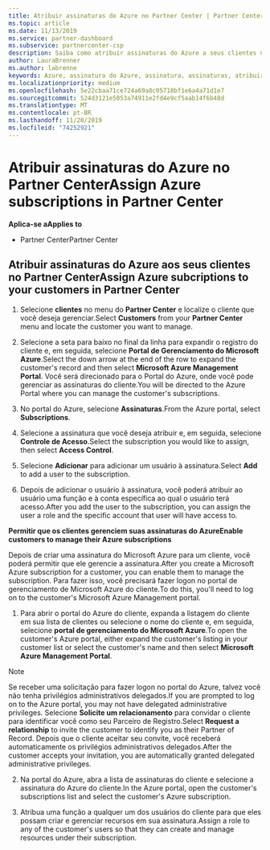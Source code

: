 ```yaml
---
title: Atribuir assinaturas do Azure no Partner Center | Partner Center
ms.topic: article
ms.date: 11/13/2019
ms.service: partner-dashboard
ms.subservice: partnercenter-csp
description: Saiba como atribuir assinaturas do Azure a seus clientes no Partner Center e como permitir que os clientes gerenciem suas próprias assinaturas.
author: LauraBrenner
ms.author: labrenne
keywords: Azure, assinatura do Azure, assinatura, assinaturas, atribuir assinatura, gerenciar assinatura do Azure
ms.localizationpriority: medium
ms.openlocfilehash: 5e22cbaa71ce724a69a8c05718bf1e6a4a71d1e7
ms.sourcegitcommit: 524d3121e5053a74911e2fd4e9cf5aab14f6b48d
ms.translationtype: MT
ms.contentlocale: pt-BR
ms.lasthandoff: 11/20/2019
ms.locfileid: "74252921"
---
```

# <a name="assign-azure-subscriptions-in-partner-center"></a><span data-ttu-id="27057-104">Atribuir assinaturas do Azure no Partner Center</span><span class="sxs-lookup"><span data-stu-id="27057-104">Assign Azure subscriptions in Partner Center</span></span>

<span data-ttu-id="27057-105">**Aplica-se a**</span><span class="sxs-lookup"><span data-stu-id="27057-105">**Applies to**</span></span>

-  <span data-ttu-id="27057-106">Partner Center</span><span class="sxs-lookup"><span data-stu-id="27057-106">Partner Center</span></span>
 
## <a name="assign-azure-subcriptions-to-your-customers-in-partner-center"></a><span data-ttu-id="27057-107">Atribuir assinaturas do Azure aos seus clientes no Partner Center</span><span class="sxs-lookup"><span data-stu-id="27057-107">Assign Azure subcriptions to your customers in Partner Center</span></span>

1. <span data-ttu-id="27057-108">Selecione **clientes** no menu do **Partner Center** e localize o cliente que você deseja gerenciar.</span><span class="sxs-lookup"><span data-stu-id="27057-108">Select **Customers** from your **Partner Center** menu and locate the customer you want to manage.</span></span>

2.  <span data-ttu-id="27057-109">Selecione a seta para baixo no final da linha para expandir o registro do cliente e, em seguida, selecione **Portal de Gerenciamento do Microsoft Azure**.</span><span class="sxs-lookup"><span data-stu-id="27057-109">Select the down arrow at the end of the row to expand the customer's record and then select **Microsoft Azure Management Portal**.</span></span> <span data-ttu-id="27057-110">Você será direcionado para o Portal do Azure, onde você pode gerenciar as assinaturas do cliente.</span><span class="sxs-lookup"><span data-stu-id="27057-110">You will be directed to the Azure Portal where you can manage the customer's subscriptions.</span></span> 

4. <span data-ttu-id="27057-111">No portal do Azure, selecione **Assinaturas**.</span><span class="sxs-lookup"><span data-stu-id="27057-111">From the Azure portal, select **Subscriptions**.</span></span>

5. <span data-ttu-id="27057-112">Selecione a assinatura que você deseja atribuir e, em seguida, selecione **Controle de Acesso**.</span><span class="sxs-lookup"><span data-stu-id="27057-112">Select the subscription you would like to assign, then select **Access Control**.</span></span>

6. <span data-ttu-id="27057-113">Selecione **Adicionar** para adicionar um usuário à assinatura.</span><span class="sxs-lookup"><span data-stu-id="27057-113">Select **Add** to add a user to the subscription.</span></span> 

7. <span data-ttu-id="27057-114">Depois de adicionar o usuário à assinatura, você poderá atribuir ao usuário uma função e à conta específica ao qual o usuário terá acesso.</span><span class="sxs-lookup"><span data-stu-id="27057-114">After you add the user to the subscription, you can assign the user a role and the specific account that user will have access to.</span></span> 

<span data-ttu-id="27057-115">**Permitir que os clientes gerenciem suas assinaturas do Azure**</span><span class="sxs-lookup"><span data-stu-id="27057-115">**Enable customers to manage their Azure subscriptions**</span></span>

<span data-ttu-id="27057-116">Depois de criar uma assinatura do Microsoft Azure para um cliente, você poderá permitir que ele gerencie a assinatura.</span><span class="sxs-lookup"><span data-stu-id="27057-116">After you create a Microsoft Azure subscription for a customer, you can enable them to manage the subscription.</span></span> <span data-ttu-id="27057-117">Para fazer isso, você precisará fazer logon no portal de gerenciamento de Microsoft Azure do cliente.</span><span class="sxs-lookup"><span data-stu-id="27057-117">To do this, you'll need to log on to the customer's Microsoft Azure Management portal.</span></span> 

1.  <span data-ttu-id="27057-118">Para abrir o portal do Azure do cliente, expanda a listagem do cliente em sua lista de clientes ou selecione o nome do cliente e, em seguida, selecione **portal de gerenciamento do Microsoft Azure**.</span><span class="sxs-lookup"><span data-stu-id="27057-118">To open the customer's Azure portal, either expand the customer's listing in your customer list or select the customer's name and then select **Microsoft Azure Management Portal**.</span></span>
    
> [!NOTE]  
> <span data-ttu-id="27057-119">Se receber uma solicitação para fazer logon no portal do Azure, talvez você não tenha privilégios administrativos delegados.</span><span class="sxs-lookup"><span data-stu-id="27057-119">If you are prompted to log on to the Azure portal, you may not have delegated administrative privileges.</span></span> <span data-ttu-id="27057-120">Selecione **Solicite um relacionamento** para convidar o cliente para identificar você como seu Parceiro de Registro.</span><span class="sxs-lookup"><span data-stu-id="27057-120">Select **Request a relationship** to invite the customer to identify you as their Partner of Record.</span></span> <span data-ttu-id="27057-121">Depois que o cliente aceitar seu convite, você receberá automaticamente os privilégios administrativos delegados.</span><span class="sxs-lookup"><span data-stu-id="27057-121">After the customer accepts your invitation, you are automatically granted delegated administrative privileges.</span></span> 

2.  <span data-ttu-id="27057-122">Na portal do Azure, abra a lista de assinaturas do cliente e selecione a assinatura do Azure do cliente.</span><span class="sxs-lookup"><span data-stu-id="27057-122">In the Azure portal, open the customer's subscriptions list and select the customer's Azure subscription.</span></span>

3.  <span data-ttu-id="27057-123">Atribua uma função a qualquer um dos usuários do cliente para que eles possam criar e gerenciar recursos em sua assinatura.</span><span class="sxs-lookup"><span data-stu-id="27057-123">Assign a role to any of the customer's users so that they can create and manage resources under their subscription.</span></span>


